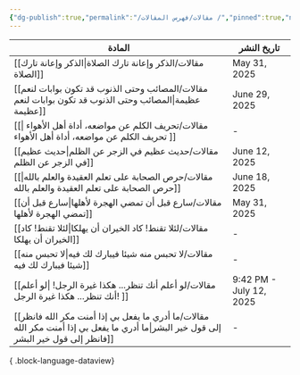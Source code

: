 ```yaml
---
{"dg-publish":true,"permalink":"/مقالات/فهرس المقالات /","pinned":true,"noteIcon":"📑","created":"2025-07-08T00:07:25.210+03:00","updated":"2025-07-13T19:27:06.280+03:00"}
---
```


| المادة                                                                                                                                   | تاريخ النشر             |
| ---------------------------------------------------------------------------------------------------------------------------------------- | ----------------------- |
| [[مقالات/الذكر وإعانة تارك الصلاة\|الذكر وإعانة تارك الصلاة]]                                                                         | May 31, 2025            |
| [[مقالات/المصائب وحتى الذنوب قد تكون بوابات لنعم عظيمة\|المصائب وحتى الذنوب قد تكون بوابات لنعم عظيمة]]                               | June 29, 2025           |
| [[مقالات/تحريف الكلم عن مواضعه، أداة أهل الأهواء \|تحريف الكلم عن مواضعه، أداة أهل الأهواء ]]                                         | \-                      |
| [[مقالات/حديث عظيم في الزجر عن الظلم\|حديث عظيم في الزجر عن الظلم]]                                                                   | June 12, 2025           |
| [[مقالات/حرص الصحابة على تعلم العقيدة والعلم بالله\|حرص الصحابة على تعلم العقيدة والعلم بالله]]                                       | June 18, 2025           |
| [[مقالات/سارع قبل أن تمضي الهجرة لأهلها\|سارع قبل أن تمضي الهجرة لأهلها]]                                                             | May 31, 2025            |
| [[مقالات/لئلا تقنط! كاد الخيران أن يهلكا\|لئلا تقنط! كاد الخيران أن يهلكا]]                                                           | \-                      |
| [[مقالات/لا تحبس منه شيئا فيبارك لك فيه\|لا تحبس منه شيئا فيبارك لك فيه]]                                                             | \-                      |
| [[مقالات/لو أعلم أنك تنظر... هكذا غيرة الرجل! \|لو أعلم أنك تنظر... هكذا غيرة الرجل! ]]                                               | 9:42 PM - July 12, 2025 |
| [[مقالات/ما أدري ما يفعل بي إذا أمنت مكر الله فانظر إلى قول خير البشر\|ما أدري ما يفعل بي إذا أمنت مكر الله فانظر إلى قول خير البشر]] | \-                      |

{ .block-language-dataview}
